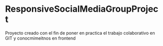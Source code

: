 # ResponsiveSocialMediaGroupProject
Proyecto creado con el fin de poner en practica el trabajo colaborativo en GIT y conocmimeitnos en frontend 
